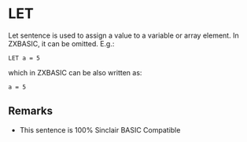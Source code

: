 # LET

Let sentence is used to assign a value to a variable or array element. In ZXBASIC, it can be omitted. E.g.:
```
LET a = 5
```
which in ZXBASIC can be also written as:
```
a = 5
```

## Remarks
* This sentence is 100% Sinclair BASIC Compatible
